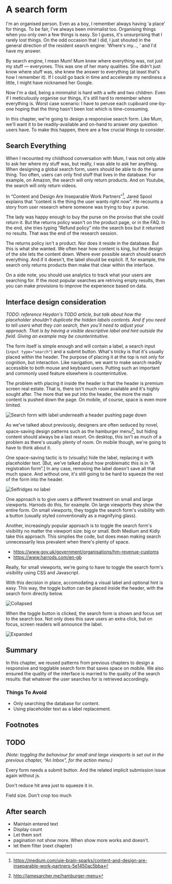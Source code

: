 # A search form

I'm an organised person. Even as a boy, I remember always having ‘a place’ for things. To be fair, I've always been minimalist too. Organising things when you only own a few things is easy. So I guess, it's unsurprising that I rarely lost things. On the odd occasion that I did, I just shouted in the general direction of the resident search engine: ‘Where's my..., ’ and I'd have my answer.

By search engine, I mean Mum! Mum knew where everything was, not just my stuff — everyones. This was one of her many qualities. She didn't just know where stuff was, she knew the answer to everything (at least that's how I remember it). If I could go back in time and accelerate my nerdiness a little, I might have nicknamed her Google.

Now I'm a dad, being a minimalist is hard with a wife and two children. Even if I meticulously organise our things, it's still hard to remember where everything is. Worst case scenario: I have to peruse each cupboard one-by-one hoping that the thing hasn't been lost which is time-consuming.

In this chapter, we're going to design a responsive search form. Like Mum, we'll want it to be readily-available and on-hand to answer *any* question users have. To make this happen, there are a few crucial things to consider.

## Search Everything

When I recounted my childhood conversation with Mum, I was not only able to ask her where my stuff was, but really, I was able to ask her anything. When designing a global search form, users should be able to do the same thing. Too often, users can only find stuff that lives in the database. For example, on Amazon, the search will only return products. And on Youtube, the search will only return videos.

In “Content and Design Are Inseparable Work Partners”[^1], Jared Spool explains that “content is the thing the user wants right now”. He recounts a story from user research where someone was trying to buy a purse. 

The lady was happy enough to buy the purse on the proviso that she could return it. But the returns policy wasn't on the product page, or in the FAQ. In the end, she tries typing “Refund policy” into the search box but it returned no results. That was the end of the research session.

The returns policy isn't a product. Nor does it reside in the database. But this is what she wanted. We often hear how content is king, but the design of the site lets the content down. Where ever possible search should search everything. And if it doesn't, the label should be explicit. If, for example, the search only returns products then make that clear within the interface.

On a side note, you should use analytics to track what your users are searching for. If the most popular searches are retriving empty results, then you can make provisions to improve the experience based on data.

## Interface design consideration

*TODO: reference Heydon's TODO article, but talk about how the placeholder shouldn't duplicate the hidden labels contents. And if you need to tell users what they can search, then you'll need to adjust your approach. That is by having a visible descriptive label and hint outside the field. Giving an example may be counterintuitive.*

The form itself is simple enough and will contain a label, a search input (`input type="search"`) and a submit button. What's tricky is that it's usually placed within the header. The purpose of placing it at the top is not only for cognition, but interaction. Like navigation, we want to make search readily accessible to both mouse and keyboard users. Putting such an important and commonly used feature elsewhere is counterintuitive.

The problem with placing it inside the header is that the header is premium screen real estate. That is, there isn't much room available and it's highly sought after. The more that we put into the header, the more the main content is pushed down the page. On mobile, of course, space is even more limited.

![Search form with label underneath a header pushing page down](.)

As we've talked about previously, designers are often seduced by novel, space-saving design patterns such as the hamburger menu[^2], but hiding content should always be a last resort. On desktop, this isn't as much of a problem as there's usually plenty of room. On mobile though, we're going to have to think about it.

One space-saving tactic is to (visually) hide the label, replacing it with placeholder text. [But, we've talked about how problematic this is in “A registration form”.] In any case, removing the label doesn't save all that much space. And without one, it's still going to be hard to squeeze the rest of the form into the header.

![Selfridges no label](.)

One approach is to give users a different treatment on small and large viewports. Harrods do this, for example. On large viewports they show the entire form. On small viewports, they toggle the search form's visibility with a button (usually styled conventionally as a magnifying glass).

Another, increasingly popular approach is to toggle the search form's visibility no matter the viewport size: big or small. Both Medium and Kidly take this approach. This simplies the code, but does mean making search unnecessarily less prevalent when there's plenty of space. 

- https://www.gov.uk/government/organisations/hm-revenue-customs
- https://www.harrods.com/en-gb




Really, for small viewports, we're going to have to toggle the search form's visibility using CSS and Javascript.

With this decision in place, accomodating a visual label and optional hint is easy. This way, the toggle button can be placed inside the header, with the search form directly below.

![Collapsed](.)

When the toggle button is clicked, the search form is shown and focus set to the search box. Not only does this save users an extra click, but on focus, screen readers will announce the label.

![Expanded](.)

## Summary

In this chapter, we reused patterns from previous chapters to design a responsive and togglable search form that saves space on mobile. We also ensured the quality of the interface is married to the quality of the search results: that whatever the user searches for is retrieved accordingly.

### Things To Avoid

- Only searching the database for content.
- Using placeholder text as a label replacement.

## Footnotes

[^1]: https://medium.com/uie-brain-sparks/content-and-design-are-inseparable-work-partners-5e1450ac5bba
[^2]: http://jamesarcher.me/hamburger-menu

## TODO

 *(Note: toggling the behaviour for small and large viewports is set out in the previous chapter, “An Inbox”, for the action menu.)*

 Every form needs a submit button. And the related implicit submission issue again without js.

Don't reduce hit area just to squeeze it in.

Field size. Don't crop too much

## After search

- Maintain entered text
- Display count
- ‎Let them sort
- ‎pagination not show more. When show more works and doesn't.
- ‎let them filter (next chapter)

